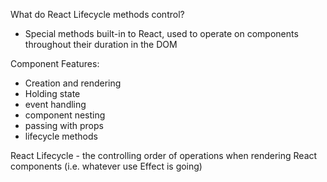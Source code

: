 What do React Lifecycle methods control?
- Special methods built-in to React, used to operate on components throughout their duration in the DOM 

Component Features:
- Creation and rendering
- Holding state
- event handling
- component nesting
- passing with props
- lifecycle methods

React Lifecycle - the controlling order of operations when rendering React components (i.e. whatever use Effect is going)
